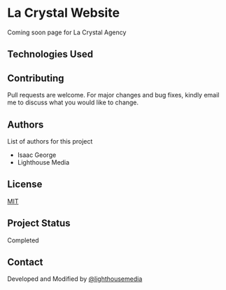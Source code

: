 # La Crystal Website
Coming soon page for La Crystal Agency

## Technologies Used


## Contributing
Pull requests are welcome. For major changes and bug fixes, kindly email me to discuss what you would like to change.

## Authors
List of authors for this project
* Isaac George
* Lighthouse Media

## License
[MIT](https://choosealicense.com/licenses/mit/)

## Project Status
Completed

## Contact
Developed and Modified by [@lighthousemedia](https://lighthousemedia.netlify.com)
